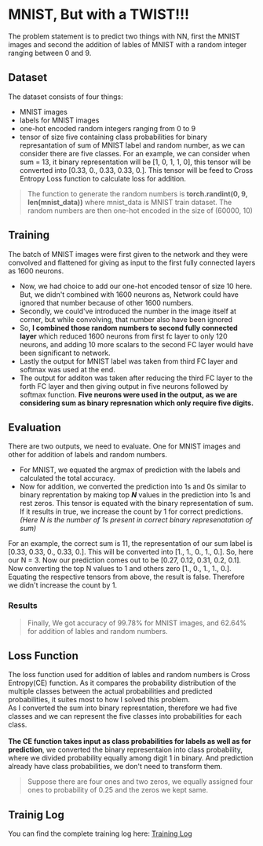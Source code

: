 # MNIST, But with a TWIST!!!

The problem statement is to predict two things with NN, first the MNIST images and second the addition of lables of MNIST with a random integer ranging between 0 and 9.

## Dataset

The dataset consists of four things:
- MNIST images
- labels for MNIST images
- one-hot encoded random integers ranging from 0 to 9
- tensor of size five containing class probabilities for binary represantation of sum of MNIST label and random number, as we can consider there are five classes. For an example, we can consider when sum = 13, it binary representation will be [1, 0, 1, 1, 0], this tensor will be converted into [0.33, 0., 0.33, 0.33, 0.]. This tensor will be feed to Cross Entropy Loss function to calculate loss for addition.

> The function to generate the random numbers is __torch.randint(0, 9, len(mnist_data))__ where mnist_data is MNIST train dataset. The random numbers are then one-hot encoded in the size of (60000, 10)

## Training

The batch of MNIST images were first given to the network and they were convolved and flattened  for giving as input to the first fully connected layers as 1600 neurons. 
- Now, we had choice to add our one-hot encoded tensor of size 10 here. But, we didn't combined with 1600 neurons as, Network could have ignored that number because of other 1600 numbers.
- Secondly, we could've introduced the number in the image itself at corner, but while convolving, that number also have been ignored
- So, __I combined those random numbers to second fully connected layer__ which reduced 1600 neurons from first fc layer to only 120 neurons, and adding 10 more scalars to the second FC layer would have been significant to network.
- Lastly the output for MNIST label was taken from third FC layer and softmax was used at the end.
- The output for additon was taken after reducing the third FC layer to the forth FC layer and then giving output in five neurons followed by softmax function. __Five neurons were used in the output, as we are considering sum as binary represnation which only require five digits.__

## Evaluation

There are two outputs, we need to evaluate. One for MNIST images and other for addition of labels and random numbers.

- For MNIST, we equated the argmax of prediction with the labels and calculated the total accuracy.
- Now for addition, we converted the prediction into 1s and 0s similar to binary reprentation by making top _**N**_ values in the prediction into 1s and rest zeros. This tensor is equated with the binary representation of sum. If it results in true, we increase the count by 1 for correct predictions. _(Here N is the number of 1s present in correct binary represenatation of sum)_

For an example, the correct sum is 11, the representation of our sum label is [0.33, 0.33, 0., 0.33, 0.]. This will be converted into [1., 1., 0., 1., 0.]. So, here our N = 3. 
Now our prediction comes out to be [0.27, 0.12, 0.31, 0.2, 0.1]. Now converting the top N values to 1 and others zero [1., 0., 1., 1., 0.]. <br>
Equating the respective tensors from above, the result is false. Therefore we didn't increase the count by 1.

### Results
> Finally, We got accuracy of 99.78% for MNIST images, and 62.64% for addition of lables and random numbers. 

## Loss Function

The loss function used for addition of lables and random numbers is Cross Entropy(CE) function. As it compares the probability distribution of the multiple classes between the actual probabilities and predicted probabilities, it suites most to how I solved this problem. <br> As I converted the sum into binary represntation, therefore we had five classes and we can represent the five classes into probabilities for each class. <br><br>
__The CE function takes input as class probabilities for labels as well as for prediction__, we converted the binary representaion into class probability, where we divided probability equally among digit 1 in binary. And prediction already have class probabilities, we don't need to transform them. 
> Suppose there are four ones and two zeros, we equally assigned four ones to probability of 0.25 and the zeros we kept same.

## Trainig Log

You can find the complete training log here: [Training Log](trainingLogs.txt)





